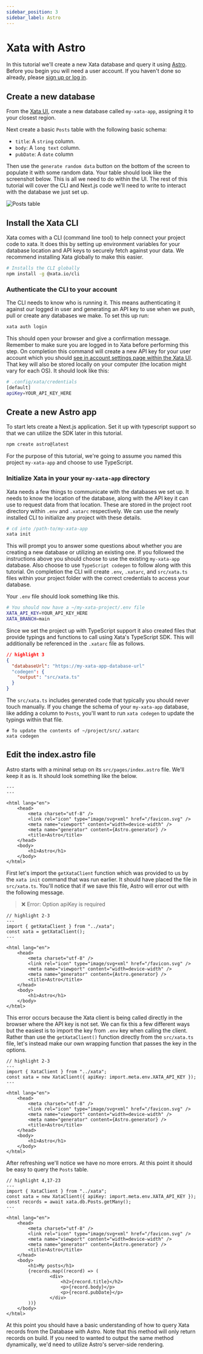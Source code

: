 ```yaml
---
sidebar_position: 3
sidebar_label: Astro
---
```


# Xata with Astro

In this tutorial we'll create a new Xata database and query it using [Astro][2]. Before you begin you will need a user account. If you haven't done so already, please [sign up or log in][0].

## Create a new database

From the [Xata UI][0], create a new database called `my-xata-app`, assigning it to your closest region.

Next create a basic `Posts` table with the following basic schema:

- `title`: A `string` column.
- `body`: A `long text` column.
- `pubDate`: A `date` column

Then use the `generate random data` button on the bottom of the screen to populate it with some random data. Your table should look like the screenshot below. This is all we need to do within the UI. The rest of this tutorial will cover the CLI and Next.js code we'll need to write to interact with the database we just set up.

![Posts table](/docs/images/docs/getting-started/posts.png)

## Install the Xata CLI

Xata comes with a CLI (command line tool) to help connect your project code to xata. It does this by setting up environment variables for your database location and API keys to securely fetch against your data. We recommend installing Xata globally to make this easier.

```bash
# Installs the CLI globally
npm install -g @xata.io/cli
```

### Authenticate the CLI to your account

The CLI needs to know who is running it. This means authenticating it against our logged in user and generating an API key to use when we push, pull or create any databases we make. To set this up run:

```bash
xata auth login
```

This should open your browser and give a confirmation message. Remember to make sure you are logged in to Xata before performing this step. On completion this command will create a new API key for your user account which you should [see in account settings page within the Xata UI][1]. That key will also be stored locally on your computer (the location might vary for each OS). It should look like this:

```sh
# .config/xata/credentials
[default]
apiKey=YOUR_API_KEY_HERE
```

## Create a new Astro app

To start lets create a Next.js application. Set it up with typescript support so that we can utilize the SDK later in this tutorial.

```bash
npm create astro@latest
```

For the purpose of this tutorial, we're going to assume you named this project `my-xata-app` and choose to use TypeScript.

### Initialize Xata in your your `my-xata-app` directory

Xata needs a few things to communicate with the databases we set up. It needs to know the location of the database, along with the API key it can use to request data from that location. These are stored in the project root directory within `.env` and `.xatarc` respectively. We can use the newly installed CLI to initialize any project with these details.

```bash
# cd into /path-to/my-xata-app
xata init
```

This will prompt you to answer some questions about whether you are creating a new database or utilizing an existing one. If you followed the instructions above you should choose to use the existing `my-xata-app` database. Also choose to use `TypeScript codegen` to follow along with this tutorial. On completion the CLI will create `.env`, `.xatarc`, and `src/xata.ts` files within your project folder with the correct credentials to access your database.

Your `.env` file should look something like this.

```bash
# You should now have a ~/my-xata-project/.env file
XATA_API_KEY=YOUR_API_KEY_HERE
XATA_BRANCH=main
```

Since we set the project up with TypeScript support it also created files that provide typings and functions to call using Xata's TypeScript SDK. This will additionally be referenced in the `.xatarc` file as follows.

```json
// highlight 3
{
  "databaseUrl": "https://my-xata-app-database-url"
  "codegen": {
    "output": "src/xata.ts"
  }
}
```

The `src/xata.ts` includes generated code that typically you should never touch manually. If you change the schema of your `my-xata-app` database, like adding a column to `Posts`, you'll want to run `xata codegen` to update the typings within that file.

```
# To update the contents of ~/project/src/.xatarc
xata codegen
```

## Edit the index.astro file

Astro starts with a mininal setup on its `src/pages/index.astro` file. We'll keep it as is. It should look something like the below.

```tsx
---
---

<html lang="en">
	<head>
		<meta charset="utf-8" />
		<link rel="icon" type="image/svg+xml" href="/favicon.svg" />
		<meta name="viewport" content="width=device-width" />
		<meta name="generator" content={Astro.generator} />
		<title>Astro</title>
	</head>
	<body>
		<h1>Astro</h1>
	</body>
</html>
```

First let's import the `getXataClient` function which was provided to us by the `xata init` command that was run earlier. It should have placed the file in `src/xata.ts`. You'll notice that if we save this file, Astro will error out with the following message.

> ❌ Error: Option apiKey is required

```tsx
// highlight 2-3
---
import { getXataClient } from "../xata";
const xata = getXataClient();
---

<html lang="en">
	<head>
		<meta charset="utf-8" />
		<link rel="icon" type="image/svg+xml" href="/favicon.svg" />
		<meta name="viewport" content="width=device-width" />
		<meta name="generator" content={Astro.generator} />
		<title>Astro</title>
	</head>
	<body>
		<h1>Astro</h1>
	</body>
</html>
```

This error occurs because the Xata client is being called directly in the browser where the API key is not set. We can fix this a few different ways but the easiest is to import the key from `.env` key when calling the client. Rather than use the `getXataClient()` function directly from the `src/xata.ts` file, let's instead make our own wrapping function that passes the key in the options.

```tsx
// highlight 2-3
---
import { XataClient } from "../xata";
const xata = new XataClient({ apiKey: import.meta.env.XATA_API_KEY });
---

<html lang="en">
	<head>
		<meta charset="utf-8" />
		<link rel="icon" type="image/svg+xml" href="/favicon.svg" />
		<meta name="viewport" content="width=device-width" />
		<meta name="generator" content={Astro.generator} />
		<title>Astro</title>
	</head>
	<body>
		<h1>Astro</h1>
	</body>
</html>
```

After refreshing we'll notice we have no more errors. At this point it should be easy to query the `Posts` table.

```tsx
// highlight 4,17-23
---
import { XataClient } from "../xata";
const xata = new XataClient({ apiKey: import.meta.env.XATA_API_KEY });
const records = await xata.db.Posts.getMany();
---

<html lang="en">
	<head>
		<meta charset="utf-8" />
		<link rel="icon" type="image/svg+xml" href="/favicon.svg" />
		<meta name="viewport" content="width=device-width" />
		<meta name="generator" content={Astro.generator} />
		<title>Astro</title>
	</head>
	<body>
		<h1>My posts</h1>
		{records.map((record) => (
				<div>
					<h2>{record.title}</h2>
					<p>{record.body}</p>
					<p>{record.pubDate}</p>
				</div>
		))}
	</body>
</html>
```

At this point you should have a basic understanding of how to query Xata records from the Database with Astro. Note that this method will only return records on build. If you need to wanted to output the same method dynamically, we'd need to utilize Astro's server-side rendering.

[0]: https://app.xata.io
[1]: https://app.xata.io/settings
[2]: https://astro.build
